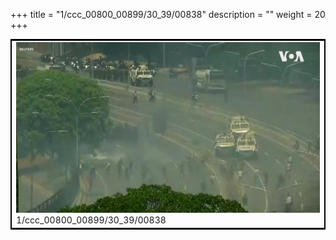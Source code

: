 +++
title = "1/ccc_00800_00899/30_39/00838"
description = ""
weight = 20
+++

<table style="border:2px solid black;max-width:800px;max-height:800px;" 
><tr><td>
<img class="center-fit-jpg"
src="/jpg_/aaa_20190430_NxaOmWaI8sI_00837.jpg">
1/ccc_00800_00899/30_39/00838
</img></td></tr></table>
